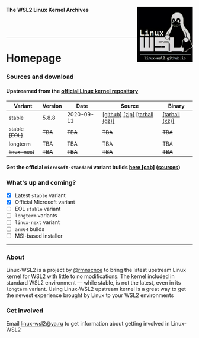 <img src="images/image.png" width="150" title="WSL Avatar" align="right" /><b>The WSL2 Linux Kernel Archives</b>
<br>
<br>
<br>
<br>

---

# Homepage
### Sources and download 

#### Upstreamed from the [official Linux kernel repository](https://git.kernel.org/)
Variant | Version | Date | Source | Binary |
--------|---------|------|--------|--------|
stable | 5.8.8 | 2020-09-11 | [[github]](https://github.com/rmnscnce/linux-wsl2/tree/linux-5.8.y) [[zip]](https://github.com/rmnscnce/linux-wsl2/archive/v5.8.8.zip) [[tarball (gz)]](https://github.com/rmnscnce/linux-wsl2/archive/v5.8.8.tar.gz) | [[tarball (xz)]](https://github.com/rmnscnce/linux-wsl2/releases/download/v5.8.8/linux-wsl2_5.8.8.tar.xz) 
~~stable [EOL]~~ | ~~TBA~~ | ~~TBA~~ | ~~TBA~~ | ~~TBA~~ 
~~longterm~~ | ~~TBA~~ | ~~TBA~~ | ~~TBA~~ | ~~TBA~~ 
~~linux-next~~ | ~~TBA~~ | ~~TBA~~ | ~~TBA~~ | ~~TBA~~ 

#### Get the official `microsoft-standard` variant builds [here [cab]](https://www.catalog.update.microsoft.com/Search.aspx?q=Windows%20Subsystem%20for%20Linux%20Update) ([sources](https://github.com/microsoft/WSL2-Linux-Kernel))

### What's up and coming?
- [x] Latest `stable` variant
- [x] Official Microsoft variant
- [ ] EOL `stable` variant
- [ ] `longterm` variants
- [ ] `linux-next` variant
- [ ] `arm64` builds
- [ ] MSI-based installer

---
### About
Linux-WSL2 is a project by [@rmnscnce](https://www.github.com/rmnscnce) to bring the latest upstream Linux kernel for WSL2 with little to no modifications. The kernel included in standard WSL2 environment — while stable, is not the latest, even in its `longterm` variant. Using Linux-WSL2 upstream kernel is a great way to get the newest experience brought by Linux to your WSL2 environments

### Get involved
Email linux-wsl2@ya.ru to get information about getting involved in Linux-WSL2
